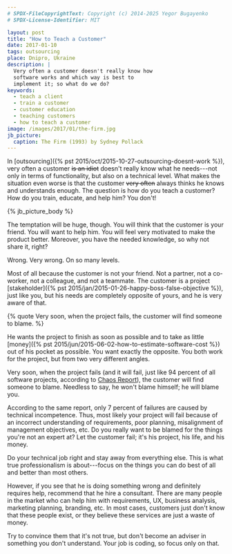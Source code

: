 ```yaml
---
# SPDX-FileCopyrightText: Copyright (c) 2014-2025 Yegor Bugayenko
# SPDX-License-Identifier: MIT

layout: post
title: "How to Teach a Customer"
date: 2017-01-10
tags: outsourcing
place: Dnipro, Ukraine
description: |
  Very often a customer doesn't really know how
  software works and which way is best to
  implement it; so what do we do?
keywords:
  - teach a client
  - train a customer
  - customer education
  - teaching customers
  - how to teach a customer
image: /images/2017/01/the-firm.jpg
jb_picture:
  caption: The Firm (1993) by Sydney Pollack
---
```


In [outsourcing]({% pst 2015/oct/2015-10-27-outsourcing-doesnt-work %}),
very often a customer ~~is an idiot~~ doesn't
really know what he needs---not only in terms of functionality, but also
on a technical level. What makes the situation even worse is that the
customer ~~very often~~ always thinks he knows
and understands enough. The question is how do you teach a customer? How
do you train, educate, and help him? You don't!

<!--more-->

{% jb_picture_body %}

The temptation will be huge, though. You will think that the customer is your
friend. You will want to help him. You will feel very motivated to
make the product better. Moreover, you have the needed knowledge,
so why not share it, right?

Wrong. Very wrong. On so many levels.

Most of all because the customer is not your friend. Not a partner, not a co-worker,
not a colleague, and not a teammate. The customer is a project
[stakeholder]({% pst 2015/jan/2015-01-26-happy-boss-false-objective %}),
just like you, but his needs are completely opposite of yours, and he is very aware
of that.

{% quote Very soon, when the project fails, the customer will find someone to blame. %}

He wants the project to finish as soon as possible and to take as little
[money]({% pst 2015/jun/2015-06-02-how-to-estimate-software-cost %})
out of his pocket as possible. You want exactly the opposite. You
both work for the project, but from two very different angles.

Very soon, when the project fails (and it will fail, just like 94 percent of all
software projects, according to
[Chaos Report](https://www.projectsmart.co.uk/white-papers/chaos-report.pdf)),
the customer will find someone to blame. Needless to say,
he won't blame himself; he will blame you.

According to the same report, only 7 percent of failures are caused by technical incompetence. Thus,
most likely your project will fail because of an incorrect understanding of
requirements, poor planning, misalignment of management objectives, etc. Do you really want to
be blamed for the things you're not an expert at? Let the customer
fail; it's his project, his life, and his money.

Do your technical job right and stay away from everything else. This
is what true professionalism is about---focus on the things you can do
best of all and better than most others.

However, if you see that he is doing something wrong and definitely
requires help, recommend that he hire a consultant. There are many people
in the market who can help him with requirements, UX, business analysis,
marketing planning, branding, etc. In most cases, customers just
don't know that these people exist, or they believe these services
are just a waste of money.

Try to convince them that it's not true, but don't become an adviser
in something you don't understand. Your job is coding, so focus only on that.
